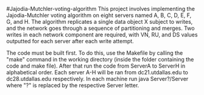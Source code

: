 #Jajodia-Mutchler-voting-algorithm
This project involves implementing the Jajodia-Mutchler voting algorithm on 
eight servers named A, B, C, D, E, F, G, and H. The algorithm replicates a 
single data object X subject to writes, and the network goes through a sequence 
of partitioning and merges. Two writes in each network component are required, 
with VN, RU, and DS values outputted for each server after each write attempt.


The code must be built first. To do this, use the Makefile by calling the "make" command in the 
working directory (inside the folder containing the code and make file). After that run the code 
from ServerA to ServerH in alphabetical order. Each server A-H will be ran from dc21.utdallas.edu to dc28.utdallas.edu respectively.
In each machine run java Server?/Server where "?" is replaced by the respective Server letter.
